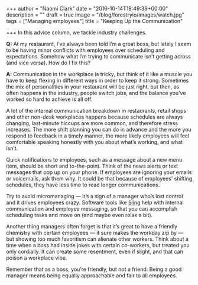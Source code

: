 +++
author = "Naomi Clark"
date = "2016-10-14T19:49:39+00:00"
description = ""
draft = true
image = "/blog/forestryio/images/watch.jpg"
tags = ["Managing employees"]
title = "Keeping Up the Communication"

+++
In this advice column, we tackle industry challenges.

**Q:** At my restaurant, I’ve always been told I’m a great boss, but lately I seem to be having minor conflicts with employees over scheduling and expectations. Somehow what I’m trying to communicate isn’t getting across (and vice versa). How do I fix this?

**A:** Communication in the workplace is tricky, but think of it like a muscle you have to keep flexing in different ways in order to keep it strong. Sometimes the mix of personalities in your restaurant will be just right, but then, as often happens in the industry, people switch jobs, and the balance you’ve worked so hard to achieve is all off.

A lot of the internal communication breakdown in restaurants, retail shops and other non-desk workplaces happens because schedules are always changing, last-minute hiccups are more common, and therefore stress increases. The more shift planning you can do in advance and the more you respond to feedback in a timely manner, the more likely employees will feel comfortable speaking honestly with you about what’s working, and what isn’t.

Quick notifications to employees, such as a message about a new menu item, should be short and to-the-point. Think of the news alerts or text messages that pop up on your phone. If employees are ignoring your emails or voicemails, ask them why. It could be that because of employees’ shifting schedules, they have less time to read longer communications.

Try to avoid micromanaging — it’s a sign of a manager who’s lost control and it drives employees crazy. Software tools like [Sling](https://getsling.com) help with internal communication and employee messaging, so that you can accomplish scheduling tasks and move on (and maybe even relax a bit).

Another thing managers often forget is that it’s great to have a friendly chemistry with certain employees — it sure makes the workday zip by — but showing too much favoritism can alienate other workers. Think about a time when a boss had inside jokes with certain co-workers, but treated you only cordially. It can create some resentment, even if slight, and that can poison a workplace vibe.

Remember that as a boss, you’re friendly, but not a friend. Being a good manager means being equally approachable and fair to all employees.